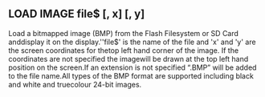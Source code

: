 ## LOAD IMAGE file$ [, x] [, y]

Load a bitmapped image (BMP) from the Flash Filesystem or SD Card anddisplay it on the display.''file$' is the name of the file and 'x' and 'y' are the screen coordinates for thetop left hand corner of the image. If the coordinates are not specified the imagewill be drawn at the top left hand position on the screen.If an extension is not specified “.BMP” will be added to the file name.All types of the BMP format are supported including black and white and truecolour 24-bit images.